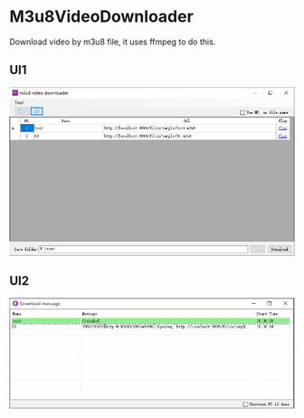 # M3u8VideoDownloader
Download video by m3u8 file, it uses ffmpeg to do this.
## UI1
![UI Screenshort](https://github.com/victor-wiki/M3u8VideoDownloader/blob/master/M3u8VideoDownloader/screenshort1.png)
## UI2
![UI Screenshort](https://github.com/victor-wiki/M3u8VideoDownloader/blob/master/M3u8VideoDownloader/screenshort2.png)
